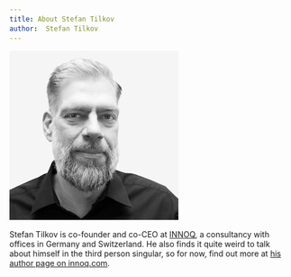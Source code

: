 ```yaml
---
title: About Stefan Tilkov 
author:  Stefan Tilkov
---
```


<img src='/images/st.jpg' />

Stefan Tilkov is co-founder and co-CEO at [INNOQ](https://www.innoq.com/), a consultancy with offices in Germany and Switzerland. He also finds it quite weird to talk about himself in the third person singular, so for now, find out more at [his author page on innoq.com](https://www.innoq.com/en/staff/stefan-tilkov/).
